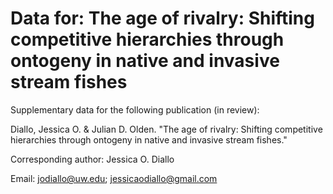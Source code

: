 # Data for: The age of rivalry: Shifting competitive hierarchies through ontogeny in native and invasive stream fishes

Supplementary data for the following publication (in review):

Diallo, Jessica O. & Julian D. Olden. "The age of rivalry: Shifting competitive hierarchies through ontogeny in native and invasive stream fishes."





Corresponding author: Jessica O. Diallo 

Email: jodiallo@uw.edu; jessicaodiallo@gmail.com
